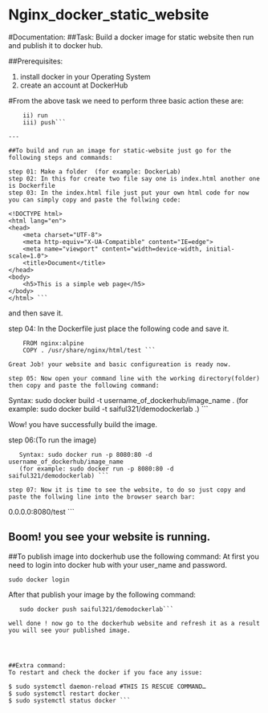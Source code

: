 # Nginx_docker_static_website
#Documentation:
##Task: Build a docker image for static website then run and publish it to docker hub.

##Prerequisites:
1. install docker in your Operating System
2. create an account at DockerHub

#From the above task we need to perform three basic action these are:
 ``` i) build 
     ii) run 
     iii) push```
     
 ---
 
##To build and run an image for static-website just go for the following steps and commands:

step 01: Make a folder  (for example: DockerLab)
step 02: In this for create two file say one is index.html another one is Dockerfile
step 03: In the index.html file just put your own html code for now you can simply copy and paste the follwing code:
```  
    <!DOCTYPE html>
    <html lang="en">
    <head>
        <meta charset="UTF-8">
        <meta http-equiv="X-UA-Compatible" content="IE=edge">
        <meta name="viewport" content="width=device-width, initial-scale=1.0">
        <title>Document</title>
    </head>
    <body>
        <h5>This is a simple web page</h5>
    </body>
    </html> ```

and then save it.

step 04: In the Dockerfile just place the following code and save it.
```
    FROM nginx:alpine
    COPY . /usr/share/nginx/html/test ```

Great Job! your website and basic configureation is ready now.

step 05: Now open your command line with the working directory(folder) then copy and paste the following command:
```
   Syntax: sudo docker build -t username_of_dockerhub/image_name .
   (for example: sudo docker build -t saiful321/demodockerlab .) ```

Wow! you have successfully build the image.


step 06:(To run the image)
```   
   Syntax: sudo docker run -p 8080:80 -d username_of_dockerhub/image_name
   (for example: sudo docker run -p 8080:80 -d saiful321/demodockerlab) ```

step 07: Now it is time to see the website, to do so just copy and paste the follwing line into the browser search bar: 
```
   0.0.0.0:8080/test ```

Boom! you see your website is running.
---

##To publish image into dockerhub use the following command:
At first you need to login into docker hub with your user_name and password.

```sudo docker login```

After that publish your image by the following command:

```Syntax: sudo docker push user_name_of_dockerHub/your_image_name
   sudo docker push saiful321/demodockerlab```

well done ! now go to the dockerhub website and refresh it as a result you will see your published image.




##Extra command:
To restart and check the docker if you face any issue:
```
    $ sudo systemctl daemon-reload #THIS IS RESCUE COMMAND…
    $ sudo systemctl restart docker
    $ sudo systemctl status docker ```

